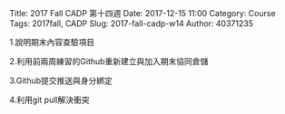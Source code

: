 Title: 2017 Fall CADP 第十四週
Date: 2017-12-15 11:00
Category: Course
Tags: 2017fall, CADP
Slug: 2017-fall-cadp-w14
Author: 40371235


<!-- PELICAN_END_SUMMARY -->

1.說明期末內容查驗項目

2.利用前兩周練習的Github重新建立與加入期末協同倉儲

3.Github提交推送與身分綁定

4.利用git pull解決衝突

